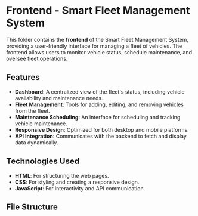 
# Frontend - Smart Fleet Management System

This folder contains the **frontend** of the Smart Fleet Management System, providing a user-friendly interface for managing a fleet of vehicles. The frontend allows users to monitor vehicle status, schedule maintenance, and oversee fleet operations.

## Features

- **Dashboard**: A centralized view of the fleet's status, including vehicle availability and maintenance needs.
- **Fleet Management**: Tools for adding, editing, and removing vehicles from the fleet.
- **Maintenance Scheduling**: An interface for scheduling and tracking vehicle maintenance.
- **Responsive Design**: Optimized for both desktop and mobile platforms.
- **API Integration**: Communicates with the backend to fetch and display data dynamically.

## Technologies Used

- **HTML**: For structuring the web pages.
- **CSS**: For styling and creating a responsive design.
- **JavaScript**: For interactivity and API communication.

## File Structure
